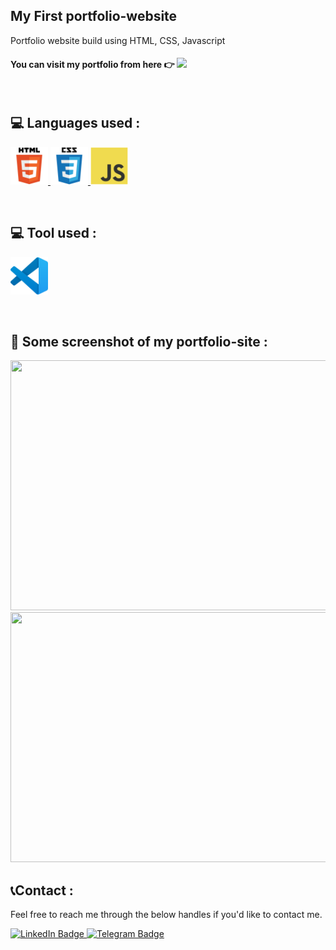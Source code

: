 <h2 align="left">My First portfolio-website</h2>
<p>Portfolio website build using HTML, CSS, Javascript</p>
<h4>You can visit my portfolio from here 👉 
<a href="https://arpita0704ad2110.github.io/Arpita-Portfolio/">
<img src="https://img.shields.io/badge/View-Site🚀-black?style=for-the-badge&logo=View-Site&logoColor=white" />
</a></h4>
<br>
<h2 align="left">💻 Languages used :</h2>
<p align="left">  
<a href="https://www.w3.org/html/" target="_blank" rel="noreferrer"> 
<img src="https://raw.githubusercontent.com/devicons/devicon/master/icons/html5/html5-original-wordmark.svg" alt="html5" width="60" height="60"/> </a>
<a href="https://www.w3schools.com/css/" target="_blank" rel="noreferrer">
<img src="https://raw.githubusercontent.com/devicons/devicon/master/icons/css3/css3-original-wordmark.svg" alt="css3" width="60" height="60"/>
</a> 
<a href="https://developer.mozilla.org/en-US/docs/Web/JavaScript" target="_blank" rel="noreferrer"> <img src="https://raw.githubusercontent.com/devicons/devicon/master/icons/javascript/javascript-original.svg" alt="javascript" width="60" height="60"/> </a>
 </p>
 <br>
 <h2 align="left">💻 Tool used :</h2>
 <p align="left">
<p>
<a href="https://code.visualstudio.com/" target="_blank" rel="noreferrer">
    <img src="https://raw.githubusercontent.com/devicons/devicon/master/icons/vscode/vscode-original.svg" alt="vscode" width="60" height="60"/>
</a>
</p>

<br>

  <h2 align="left">📌 Some screenshot of my portfolio-site :</h2>
  <img src="assets/image.png" width="900" height="400"/>
  <img src="assets/image1.png" width="900" height="400"/>

<br>

   <h2 align="left"> 📞Contact :</h2>
   <p>Feel free to reach me through the below handles if you'd like to contact me.</p>
  <a href="https://www.linkedin.com/in/arpita-vishwakarma-81529022b/">
    <img src="https://img.shields.io/badge/LinkedIn-blue?style=for-the-badge&logo=linkedin&logoColor=white" alt="LinkedIn Badge"/>
  </a>
  <a href="https://t.me/arpita1255">
    <img src="https://img.shields.io/badge/Telegram-purple?style=for-the-badge&logo=telegram&logoColor=white" alt="Telegram Badge"/>
  </a>
